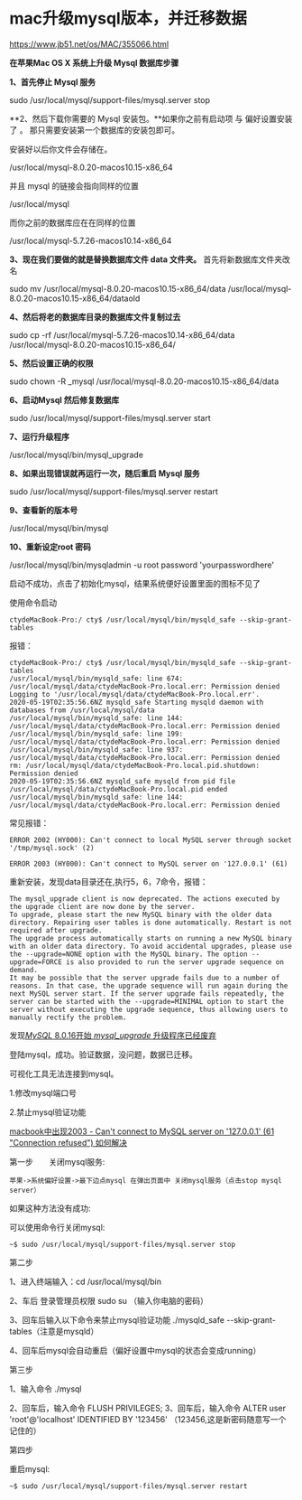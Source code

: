 # mac升级mysql版本，并迁移数据

https://www.jb51.net/os/MAC/355066.html

**在苹果Mac OS X 系统上升级 Mysql 数据库步骤**

**1、首先停止 Mysql 服务**

sudo /usr/local/mysql/support-files/mysql.server stop

**2、然后下载你需要的 Mysql 安装包。**如果你之前有启动项 与 偏好设置安装了 。 那只需要安装第一个数据库的安装包即可。

安装好以后你文件会存储在。

/usr/local/mysql-8.0.20-macos10.15-x86_64

并且 mysql 的链接会指向同样的位置

/usr/local/mysql

而你之前的数据库应在在同样的位置

/usr/local/mysql-5.7.26-macos10.14-x86_64

**3、现在我们要做的就是替换数据库文件  data 文件夹。** 首先将新数据库文件夹改名

sudo mv /usr/local/mysql-8.0.20-macos10.15-x86_64/data /usr/local/mysql-8.0.20-macos10.15-x86_64/dataold

**4、然后将老的数据库目录的数据库文件复制过去**

sudo cp -rf /usr/local/mysql-5.7.26-macos10.14-x86_64/data /usr/local/mysql-8.0.20-macos10.15-x86_64/

**5、然后设置正确的权限**

sudo chown -R _mysql /usr/local/mysql-8.0.20-macos10.15-x86_64/data

**6、启动Mysql 然后修复数据库**

sudo /usr/local/mysql/support-files/mysql.server start

**7、运行升级程序**

/usr/local/mysql/bin/mysql_upgrade

**8、如果出现错误就再运行一次，随后重启 Mysql 服务**

sudo /usr/local/mysql/support-files/mysql.server restart

**9、查看新的版本号**

/usr/local/mysql/bin/mysql

**10、重新设定root 密码**

/usr/local/mysql/bin/mysqladmin -u root password 'yourpasswordhere'



启动不成功，点击了初始化mysql，结果系统便好设置里面的图标不见了

使用命令启动

`ctydeMacBook-Pro:/ cty$ /usr/local/mysql/bin/mysqld_safe --skip-grant-tables`

报错：

```
ctydeMacBook-Pro:/ cty$ /usr/local/mysql/bin/mysqld_safe --skip-grant-tables
/usr/local/mysql/bin/mysqld_safe: line 674: /usr/local/mysql/data/ctydeMacBook-Pro.local.err: Permission denied
Logging to '/usr/local/mysql/data/ctydeMacBook-Pro.local.err'.
2020-05-19T02:35:56.6NZ mysqld_safe Starting mysqld daemon with databases from /usr/local/mysql/data
/usr/local/mysql/bin/mysqld_safe: line 144: /usr/local/mysql/data/ctydeMacBook-Pro.local.err: Permission denied
/usr/local/mysql/bin/mysqld_safe: line 199: /usr/local/mysql/data/ctydeMacBook-Pro.local.err: Permission denied
/usr/local/mysql/bin/mysqld_safe: line 937: /usr/local/mysql/data/ctydeMacBook-Pro.local.err: Permission denied
rm: /usr/local/mysql/data/ctydeMacBook-Pro.local.pid.shutdown: Permission denied
2020-05-19T02:35:56.6NZ mysqld_safe mysqld from pid file /usr/local/mysql/data/ctydeMacBook-Pro.local.pid ended
/usr/local/mysql/bin/mysqld_safe: line 144: /usr/local/mysql/data/ctydeMacBook-Pro.local.err: Permission denied
```



常见报错：

```
ERROR 2002 (HY000): Can't connect to local MySQL server through socket '/tmp/mysql.sock' (2)

ERROR 2003 (HY000): Can't connect to MySQL server on '127.0.0.1' (61)
```



重新安装，发现data目录还在,执行5，6，7命令，报错：

```
The mysql_upgrade client is now deprecated. The actions executed by the upgrade client are now done by the server.
To upgrade, please start the new MySQL binary with the older data directory. Repairing user tables is done automatically. Restart is not required after upgrade.
The upgrade process automatically starts on running a new MySQL binary with an older data directory. To avoid accidental upgrades, please use the --upgrade=NONE option with the MySQL binary. The option --upgrade=FORCE is also provided to run the server upgrade sequence on demand.
It may be possible that the server upgrade fails due to a number of reasons. In that case, the upgrade sequence will run again during the next MySQL server start. If the server upgrade fails repeatedly, the server can be started with the --upgrade=MINIMAL option to start the server without executing the upgrade sequence, thus allowing users to manually rectify the problem.
```

发现[*MySQL* 8.0.16开始 *mysql_upgrade* 升级程序已经废弃 ](https://www.baidu.com/link?url=38vZBb0MT8eIV6lZylFHO-AA22OYSrdS48_2h2AMY5FGhi_cPJoV8vydui1XDUaoLuDG5n7Hh0Krm2CaSn_5uq&wd=&eqid=ebacb113000020cc000000045ec349dc)

登陆mysql，成功。验证数据，没问题，数据已迁移。

可视化工具无法连接到mysql。

1.修改mysql端口号

2.禁止mysql验证功能



[macbook中出现2003 - Can't connect to MySQL server on '127.0.0.1' (61 "Connection refused") 如何解决](https://www.cnblogs.com/Jokerguigui/p/11724356.html)

第一步　　关闭mysql服务:

```
苹果->系统偏好设置->最下边点mysql 在弹出页面中 关闭mysql服务（点击stop mysql server）
```

如果这种方法没有成功:

可以使用命令行关闭mysql:

```
~$ sudo /usr/local/mysql/support-files/mysql.server stop
```

第二步　　

1、进入终端输入：cd /usr/local/mysql/bin

2、车后 登录管理员权限 sudo su  （输入你电脑的密码）

3、回车后输入以下命令来禁止mysql验证功能  ./mysqld_safe --skip-grant-tables（注意是mysqld）

4、回车后mysql会自动重启（偏好设置中mysql的状态会变成running）



第三步

1、输入命令 ./mysql

2、回车后，输入命令 FLUSH PRIVILEGES;
3、回车后，输入命令 ALTER user 'root'@'localhost' IDENTIFIED BY '123456'  （123456,这是新密码随意写一个记住的）

第四步

重启mysql:

```
~$ sudo /usr/local/mysql/support-files/mysql.server restart
```